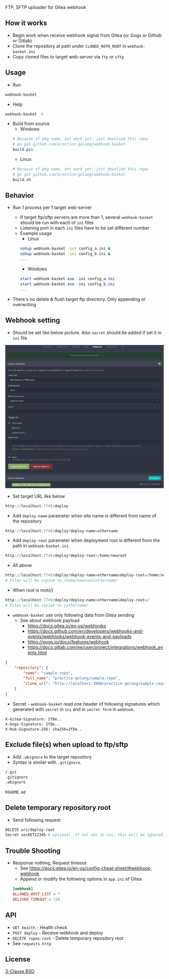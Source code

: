 FTP, SFTP uploader for Gitea webhook

## How it works

* Begin work when receive webhook signal from Gitea (or Gogs or Github or Gitlab)
* Clone the repository at path under `CLONED_REPO_ROOT` in `webhook-basket.ini`
* Copy cloned files to target web-server via `ftp` or `sftp`


## Usage

* Run
```sh
webhook-basket
```

* Help
```sh
webhook-basket -h
```

* Build from source
    * Windows
    ```powershell
    # Because of pkg name, not work yet. just download this repo
    # go get github.com/practice-golang/webhook-basket
    build.ps1
    ```
    * Linux
    ```sh
    # Because of pkg name, not work yet. just download this repo
    # go get github.com/practice-golang/webhook-basket
    build.sh
    ```


## Behavior

* Run 1 process per 1 target web-server
    * If target ftp/sftp servers are more than 1, several `webhook-basket` should be run with each of `ini` files
    * Listening port in each `ini` files have to be set different number
    * Example usage
        * Linux
        ```sh
        nohup webhook-basket -ini config_a.ini &
        nohup webhook-basket -ini config_b.ini &
        ...
        ```
        * Windows
        ```powershell
        start webhook-basket.exe -ini config_a.ini
        start webhook-basket.exe -ini config_b.ini
        ...
        ```

* There's no delete & flush target ftp directory. Only appending or overwriting


## Webhook setting

* Should be set like below picture. Also `secret` should be added if set it in `ini` file

![gitea](/doc/gitea.png)

* Set target URL like below
```powershell
http://localhost:7749/deploy
```
* Add `deploy-name` parameter when site name is different from name of the repository
```powershell
http://localhost:7749/deploy?deploy-name=othername
```
* Add `deploy-root` parameter when deployment root is different from the path in `webhook-basket.ini`
```powershell
http://localhost:7749/deploy?deploy-root=/home/newroot
```
* All above
```powershell
http://localhost:7749/deploy?deploy-name=othername&deploy-root=/home/newroot
# Files will be copied to /home/newroot/othername/
```
* When root is root(/)
```powershell
http://localhost:7749/deploy?deploy-name=othername&deploy-root=/
# Files will be copied to /othername/
```


* `webhook-basket` use only following data from Gitea sending
    * See about webhook payload
        * https://docs.gitea.io/en-us/webhooks
        * https://docs.github.com/en/developers/webhooks-and-events/webhooks/webhook-events-and-payloads
        * https://gogs.io/docs/features/webhook
        * https://docs.gitlab.com/ee/user/project/integrations/webhook_events.html
```json
{
    "repository": {
        "name": "sample-repo",
        "full_name": "practice-golang/sample-repo",
        "clone_url": "http://localhost:3000/practice-golang/sample-repo.git",
    }
}
```

* Secret - `webhook-basket` read one header of following signatures which generated with `secret` in `ini` and in `secret form` in `webhook`.
```
X-Gitea-Signature: 2f8e..
X-Gogs-Signature: 2f8e..
X-Hub-Signature-256: sha256=2f8e..
```


## Exclude file(s) when upload to ftp/sftp
* Add `.wbignore` to the target repository
* Syntax is similar with `.gitignore`.
```.gitignore
/.git
.gitignore
.wbignore

README.md
```


## Delete temporary repository root
* Send following request
```sh
DELETE uri/deploy-root
Secret secRET12345 # optional. If not set in ini, this will be ignored
```


## Trouble Shooting
* Response nothing, Request timeout
    * See https://docs.gitea.io/en-us/config-cheat-sheet/#webhook-webhook
    * Append or modify the following options in `app.ini` of Gitea
    ```ini
    [webhook]
    ALLOWED_HOST_LIST = *
    DELIVER_TIMEOUT = 120
    ```


## API
* `GET health` - Health check
* `POST deploy` - Receive webhook and deploy
* `DELETE repos-root` - Delete temporary repository root
* See `requests.http`


## License

[3-Clause BSD](https://opensource.org/licenses/BSD-3-Clause)

